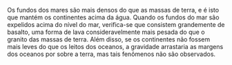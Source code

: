 ﻿Os fundos dos mares são mais densos do que as massas de terra, e é isto que mantém os continentes acima da água. Quando os fundos do mar são expelidos acima do nível do mar, verifica-se que consistem grandemente de basalto, uma forma de lava consideravelmente mais pesada do que o granito das massas de terra. Além disso, se os continentes não fossem mais leves do que os leitos dos oceanos, a gravidade arrastaria as margens dos oceanos por sobre a terra, mas tais fenômenos não são observados.